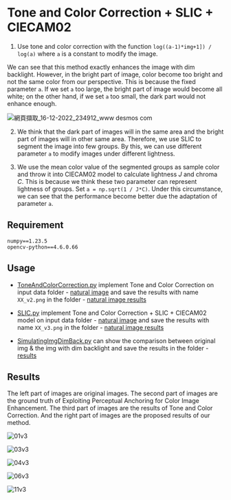# Tone and Color Correction + SLIC + CIECAM02

1. Use tone and color correction with the function `log((a-1)*img+1]) / log(a)` where `a` is a constant to modify the image.

  We can see that this method exactly enhances the image with dim backlight. However, in the bright part of image, color become too bright and not the same  color from our perspective. This is because the fixed parameter `a`. If we set `a` too large, the bright part of image would become all white; on the other hand, if we set `a` too small, the dark part would not enhance enough.
  
![網頁擷取_16-12-2022_234912_www desmos com](https://user-images.githubusercontent.com/47914151/208136409-f86bb49d-f412-49d7-9028-c435c48893d2.jpeg)

2. We think that the dark part of images will in the same area and the bright part of images will in other same area. Therefore, we use SLIC to segment the image into few groups. By this, we can use different parameter `a` to modify images under different lightness.

3. We use the mean color value of the segmented groups as sample color and throw it into CIECAM02 model to calculate lightness $J$ and chroma $C$. This is because we think these two parameter can represent lightness of groups. Set `a = np.sqrt(1 / J*C)`. Under this circumstance, we can see that the performance become better due the adaptation of parameter `a`.

## Requirement

```
numpy==1.23.5
opencv-python==4.6.0.66
```

## Usage

* [ToneAndColorCorrection.py](https://github.com/patrick0314/DIP-Final-Project/blob/main/4%20Tone%20And%20Color%20Correction/ToneAndColorCorrection.py) implement Tone and Color Correction on input data folder - [natural image](https://github.com/patrick0314/DIP-Final-Project/tree/main/4%20Tone%20And%20Color%20Correction/images/natural%20image) and save the results with name `XX_v2.png` in the folder - [natural image results](https://github.com/patrick0314/DIP-Final-Project/tree/main/4%20Tone%20And%20Color%20Correction/images/natural%20image%20results)

* [SLIC.py](https://github.com/patrick0314/DIP-Final-Project/blob/main/4%20Tone%20And%20Color%20Correction/SLIC.py) implement Tone and Color Correction + SLIC + CIECAM02 model on input data folder - [natural image](https://github.com/patrick0314/DIP-Final-Project/tree/main/4%20Tone%20And%20Color%20Correction/images/natural%20image) and save the results with name `XX_v3.png` in the folder - [natural image results](https://github.com/patrick0314/DIP-Final-Project/tree/main/4%20Tone%20And%20Color%20Correction/images/natural%20image%20results)

* [SimulatingImgDimBack.py](https://github.com/patrick0314/DIP-Final-Project/blob/main/4%20Tone%20And%20Color%20Correction/SimulatingImgDimBack.py) can show the comparison between original img & the img with dim backlight and save the results in the folder - [results](https://github.com/patrick0314/DIP-Final-Project/tree/main/4%20Tone%20And%20Color%20Correction/images/results)

## Results

The left part of images are original images. The second part of images are the ground truth of Exploiting Perceptual Anchoring for Color Image Enhancement. The third part of images are the results of Tone and Color Correction. And the right part of images are the proposed results of our method.

![01v3](https://user-images.githubusercontent.com/47914151/208276108-2355a0ed-c256-4c33-b18b-821ff6a4671a.png)

![03v3](https://user-images.githubusercontent.com/47914151/208276117-27a125d1-bb38-40ab-ad17-44a45426f2c5.png)

![04v3](https://user-images.githubusercontent.com/47914151/208276120-b60c953e-9307-41c6-8299-9b75801af6a3.png)

![06v3](https://user-images.githubusercontent.com/47914151/208276124-d4466669-e468-4478-9959-fc6c5a3d00e6.png)

![11v3](https://user-images.githubusercontent.com/47914151/208276129-c17201b0-93bb-4b7c-9165-9c8e402e78d3.png)
